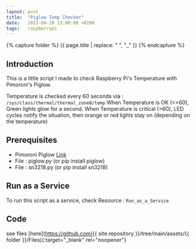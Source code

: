 ```yaml
---
layout: post
title:  "Piglow Temp Checker"
date:   2021-04-20 12:00:00 +0200
tags:   raspberrypi 
---
```

{% capture folder %}
{{ page.title | replace: " ", "_" }}
{% endcapture %}

## Introduction ##
This is a little script I made to check Raspberry Pi's Temperature with Pimoroni's Piglow.
<!--more-->

Temperature is checked every 60 seconds via : `/sys/class/thermal/thermal_zone0/temp`
When Temperature is OK (<=60), Green lights glow for a second.
When Temperature is critical (>60), LED cycles notify the situation, then orange or red lights stay on (depending on the temperature)

## Prerequisites ##
* Pimoroni Piglow [Link]('https://shop.pimoroni.com/products/piglow')
* File : piglow.py (or pip install piglow)</li>
* File : sn3218.py (or pip install sn3218)</li>

## Run as a Service ##
To run this script as a service, check Resource : `Run_as_a_Service`

## Code ##
see files [here](https://github.com/{{ site.repository }}/tree/main/assets/{{ folder }}/Files){:target="_blank" rel="noopener"}
